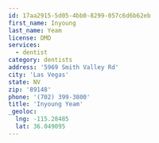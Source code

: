```yaml
---
id: 17aa2915-5d05-4bb0-8299-057c6d6b62eb
first_name: Inyoung
last_name: Yeam
license: DMD
services:
  - dentist
category: dentists
address: '5969 Smith Valley Rd'
city: 'Las Vegas'
state: NV
zip: '89148'
phone: '(702) 399-3800'
title: 'Inyoung Yeam'
_geoloc:
  lng: -115.28485
  lat: 36.049095
---
```

